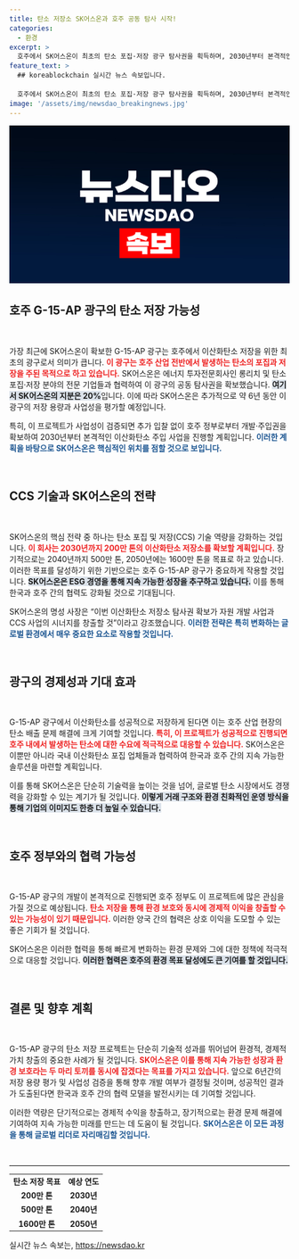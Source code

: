 ```yaml
---
title: 탄소 저장소 SK어스온과 호주 공동 탐사 시작!
categories:
  - 환경
excerpt: >
  호주에서 SK어스온이 최초의 탄소 포집·저장 광구 탐사권을 획득하며, 2030년부터 본격적인 이산화탄소 저장 사업에 나섭니다. 지속 가능한 에너지 솔루션을 위한 새로운 전기가 열릴까요?
feature_text: >
  ## koreablockchain 실시간 뉴스 속보입니다.

  호주에서 SK어스온이 최초의 탄소 포집·저장 광구 탐사권을 획득하며, 2030년부터 본격적인 이산화탄소 저장 사업에 나섭니다. 지속 가능한 에너지 솔루션을 위한 새로운 전기가 열릴까요?
image: '/assets/img/newsdao_breakingnews.jpg'
---
```


<p><img src="/assets/img/newsdao_breakingnews.jpg" alt="koreablockchain 속보" /></p>

<h2>호주 G-15-AP 광구의 탄소 저장 가능성</h2>

<p data-ke-size="size16">&nbsp;</p>

<p>가장 최근에 SK어스온이 확보한 G-15-AP 광구는 호주에서 이산화탄소 저장을 위한 최초의 광구로서 의미가 큽니다. <b><span style="color: #ee2323;">이 광구는 호주 산업 전반에서 발생하는 탄소의 포집과 저장을 주된 목적으로 하고 있습니다.</span></b> SK어스온은 에너지 투자전문회사인 롱리치 및 탄소 포집·저장 분야의 전문 기업들과 협력하여 이 광구의 공동 탐사권을 확보했습니다. <b><span style="background-color: #21538527;">여기서 SK어스온의 지분은 20%</span></b>입니다. 이에 따라 SK어스온은 추가적으로 약 6년 동안 이 광구의 저장 용량과 사업성을 평가할 예정입니다.</p>

<p>특히, 이 프로젝트가 사업성이 검증되면 추가 입찰 없이 호주 정부로부터 개발·주입권을 확보하여 2030년부터 본격적인 이산화탄소 주입 사업을 진행할 계획입니다. <b><span style="color: #1a5490;">이러한 계획을 바탕으로 SK어스온은 핵심적인 위치를 점할 것으로 보입니다.</span></b></p>

<p data-ke-size="size16">&nbsp;</p>

<h2>CCS 기술과 SK어스온의 전략</h2>

<p data-ke-size="size16">&nbsp;</p>

<p>SK어스온의 핵심 전략 중 하나는 탄소 포집 및 저장(CCS) 기술 역량을 강화하는 것입니다. <b><span style="color: #ee2323;">이 회사는 2030년까지 200만 톤의 이산화탄소 저장소를 확보할 계획입니다.</span></b> 장기적으로는 2040년까지 500만 톤, 2050년에는 1600만 톤을 목표로 하고 있습니다. 이러한 목표를 달성하기 위한 기반으로는 호주 G-15-AP 광구가 중요하게 작용할 것입니다. <b><span style="background-color: #21538527;">SK어스온은 ESG 경영을 통해 지속 가능한 성장을 추구하고 있습니다.</span></b> 이를 통해 한국과 호주 간의 협력도 강화될 것으로 기대됩니다.</p>

<p>SK어스온의 명성 사장은 “이번 이산화탄소 저장소 탐사권 확보가 자원 개발 사업과 CCS 사업의 시너지를 창출할 것”이라고 강조했습니다. <b><span style="color: #1a5490;">이러한 전략은 특히 변화하는 글로벌 환경에서 매우 중요한 요소로 작용할 것입니다.</span></b></p>

<p data-ke-size="size16">&nbsp;</p>

<h2>광구의 경제성과 기대 효과</h2>

<p data-ke-size="size16">&nbsp;</p>

<p>G-15-AP 광구에서 이산화탄소를 성공적으로 저장하게 된다면 이는 호주 산업 현장의 탄소 배출 문제 해결에 크게 기여할 것입니다. <b><span style="color: #ee2323;">특히, 이 프로젝트가 성공적으로 진행되면 호주 내에서 발생하는 탄소에 대한 수요에 적극적으로 대응할 수 있습니다.</span></b> SK어스온은 이뿐만 아니라 국내 이산화탄소 포집 업체들과 협력하여 한국과 호주 간의 지속 가능한 솔루션을 마련할 계획입니다.</p>

<p>이를 통해 SK어스온은 단순히 기술력을 높이는 것을 넘어, 글로벌 탄소 시장에서도 경쟁력을 강화할 수 있는 계기가 될 것입니다. <b><span style="background-color: #21538527;">이렇게 거래 구조와 환경 친화적인 운영 방식을 통해 기업의 이미지도 한층 더 높일 수 있습니다.</span></b> </p>

<p data-ke-size="size16">&nbsp;</p>

<h2>호주 정부와의 협력 가능성</h2>

<p data-ke-size="size16">&nbsp;</p>

<p>G-15-AP 광구의 개발이 본격적으로 진행되면 호주 정부도 이 프로젝트에 많은 관심을 가질 것으로 예상됩니다. <b><span style="color: #ee2323;">탄소 저장을 통해 환경 보호와 동시에 경제적 이익을 창출할 수 있는 가능성이 있기 때문입니다.</span></b> 이러한 양국 간의 협력은 상호 이익을 도모할 수 있는 좋은 기회가 될 것입니다.</p>

<p>SK어스온은 이러한 협력을 통해 빠르게 변화하는 환경 문제와 그에 대한 정책에 적극적으로 대응할 것입니다. <b><span style="background-color: #21538527;">이러한 협력은 호주의 환경 목표 달성에도 큰 기여를 할 것입니다.</span></b></p>

<p data-ke-size="size16">&nbsp;</p>

<h2>결론 및 향후 계획</h2>

<p data-ke-size="size16">&nbsp;</p>

<p>G-15-AP 광구의 탄소 저장 프로젝트는 단순히 기술적 성과를 뛰어넘어 환경적, 경제적 가치 창출의 중요한 사례가 될 것입니다. <b><span style="color: #ee2323;">SK어스온은 이를 통해 지속 가능한 성장과 환경 보호라는 두 마리 토끼를 동시에 잡겠다는 목표를 가지고 있습니다.</span></b> 앞으로 6년간의 저장 용량 평가 및 사업성 검증을 통해 향후 개발 여부가 결정될 것이며, 성공적인 결과가 도출된다면 한국과 호주 간의 협력 모델을 발전시키는 데 기여할 것입니다. </p>

<p>이러한 역량은 단기적으로는 경제적 수익을 창출하고, 장기적으로는 환경 문제 해결에 기여하여 지속 가능한 미래를 만드는 데 도움이 될 것입니다. <b><span style="color: #1a5490;">SK어스온은 이 모든 과정을 통해 글로벌 리더로 자리매김할 것입니다.</span></b></p>

<p data-ke-size="size16">&nbsp;</p>

<hr style="border:none; border-top:1px solid #ccc;" />

<table style="width: 100%;">
    <tr>
        <td style="text-align: center; height: 17px;"><b>탄소 저장 목표</b></td>
        <td style="text-align: center; height: 17px;"><b>예상 연도</b></td>
    </tr>
    <tr>
        <td style="text-align: center; height: 17px;"><b>200만 톤</b></td>
        <td style="text-align: center; height: 17px;"><b>2030년</b></td>
    </tr>
    <tr>
        <td style="text-align: center; height: 17px;"><b>500만 톤</b></td>
        <td style="text-align: center; height: 17px;"><b>2040년</b></td>
    </tr>
    <tr>
        <td style="text-align: center; height: 17px;"><b>1600만 톤</b></td>
        <td style="text-align: center; height: 17px;"><b>2050년</b></td>
    </tr>
</table>
실시간 뉴스 속보는, <a href="https://newsdao.kr" rel="dofollow">https://newsdao.kr</a>


